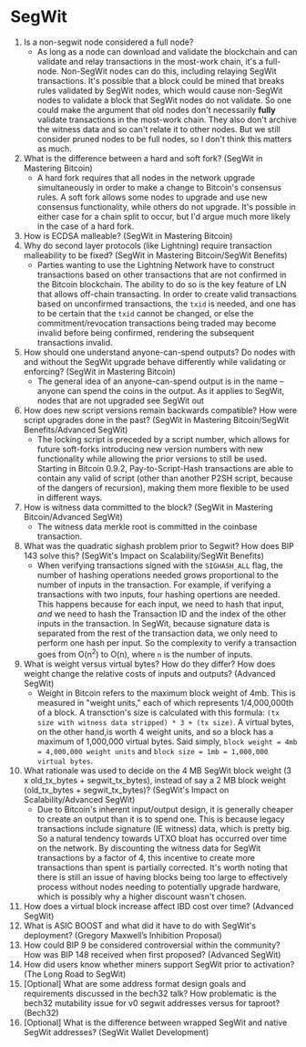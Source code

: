 # SegWit

1. Is a non-segwit node considered a full node?
    * As long as a node can download and validate the blockchain and can validate and relay transactions in the most-work chain, it's a full-node. Non-SegWit nodes can do this, including relaying SegWit transactions. It's possible that a block could be mined that breaks rules validated by SegWit nodes, which would cause non-SegWit nodes to validate a block that SegWit nodes do not validate. So one could make the argument that old nodes don't necessarily **fully** validate transactions in the most-work chain. They also don't archive the witness data and so can't relate it to other nodes. But we still consider pruned nodes to be full nodes, so I don't think this matters as much.
1. What is the difference between a hard and soft fork? (SegWit in Mastering Bitcoin)
    * A hard fork requires that all nodes in the network upgrade simultaneously in order to make a change to Bitcoin's consensus rules. A soft fork allows some nodes to upgrade and use new consensus functionality, while others do not upgrade. It's possible in either case for a chain split to occur, but I'd argue much more likely in the case of a hard fork.
1. How is ECDSA malleable? (SegWit in Mastering Bitcoin)
1. Why do second layer protocols (like Lightning) require transaction malleability to be fixed? (SegWit in Mastering Bitcoin/SegWit Benefits)
    * Parties wanting to use the Lightning Network have to construct transactions based on other transactions that are not confirmed in the Bitcoin blockchain. The ability to do so is the key feature of LN that allows off-chain transacting. In order to create valid transactions based on unconfirmed transactions, the `txid` is needed, and one has to be certain that the `txid` cannot be changed, or else the commitment/revocation transactions being traded may become invalid before being confirmed, rendering the subsequent transactions invalid.
1. How should one understand anyone-can-spend outputs? Do nodes with and without the SegWit upgrade behave differently while validating or enforcing? (SegWit in Mastering Bitcoin)
    * The general idea of an anyone-can-spend output is in the name – anyone can spend the coins in the output. As it applies to SegWit, nodes that are not upgraded see SegWit out
1. How does new script versions remain backwards compatible? How were script upgrades done in the past? (SegWit in Mastering Bitcoin/SegWit Benefits/Advanced SegWit)
    * The locking script is preceded by a script number, which allows for future soft-forks introducing new version numbers with new functionality while allowing the prior versions to still be used. Starting in Bitcoin 0.9.2, Pay-to-Script-Hash transactions are able to contain any valid of script (other than another P2SH script, because of the dangers of recursion), making them more flexible to be used in different ways.
1. How is witness data committed to the block? (SegWit in Mastering Bitcoin/Advanced SegWit)
    * The witness data merkle root is committed in the coinbase transaction.
1. What was the quadratic sighash problem prior to Segwit? How does BIP 143 solve this? (SegWit's Impact on Scalability/SegWit Benefits)
    * When verifying transactions signed with the `SIGHASH_ALL` flag, the number of hashing operations needed grows proportional to the number of inputs in the transaction. For example, if verifying a transactions with two inputs, four hashing opertions are needed. This happens because for each input, we need to hash that input, *and* we need to hash the Transaction ID and the index of the other inputs in the transaction. In SegWit, because signature data is separated from the rest of the transaction data, we only need to perform one hash per input. So the complexity to verify a transaction goes from O(n<sup>2</sup>) to O(n), where `n` is the number of inputs.
1. What is weight versus virtual bytes? How do they differ? How does weight change the relative costs of inputs and outputs? (Advanced SegWit)
    * Weight in Bitcoin refers to the maximum block weight of 4mb. This is measured in "weight units," each of which represents 1/4,000,000th of a block. A transction's size is calculated with  this formula: `(tx size with witness data stripped) * 3 + (tx size)`. A virtual bytes, on the other hand,is worth 4 weight units, and so a block has a maximum of 1,000,000 virtual bytes. Said simply, `block weight = 4mb = 4,000,000 weight units` and `block size = 1mb = 1,000,000 virtual bytes`. 
1. What rationale was used to decide on the 4 MB SegWit block weight (3 x old_tx_bytes + segwit_tx_bytes), instead of say a 2 MB block weight (old_tx_bytes + segwit_tx_bytes)? (SegWit's Impact on Scalability/Advanced SegWit)
    * Due to Bitcoin's inherent input/output design, it is generally cheaper to create an output than it is to spend one. This is because legacy transactions include signature (IE witness) data, which is pretty big. So a natural tendency towards UTXO bloat has occurred over time on the network. By discounting the witness data for SegWit transactions by a factor of 4, this incentive to create more transactions than spent is partially corrected. It's worth noting that there is still an issue of having blocks being too large to effectively process without nodes needing to potentially upgrade hardware, which is possibly why a higher discount wasn't chosen.
1. How does a virtual block increase affect IBD cost over time? (Advanced SegWit)
1. What is ASIC BOOST and what did it have to do with SegWit's deployment? (Gregory Maxwell’s Inhibition Proposal)
1. How could BIP 9 be considered controversial within the community? How was BIP 148 received when first proposed? (Advanced SegWit)
1. How did users know whether miners support SegWit prior to activation? (The Long Road to SegWit)
1. [Optional] What are some address format design goals and requirements discussed in the bech32 talk? How problematic is the bech32 mutability issue for v0 segwit addresses versus for taproot? (Bech32)
1. [Optional] What is the difference between wrapped SegWit and native SegWit addresses? (SegWit Wallet Development)